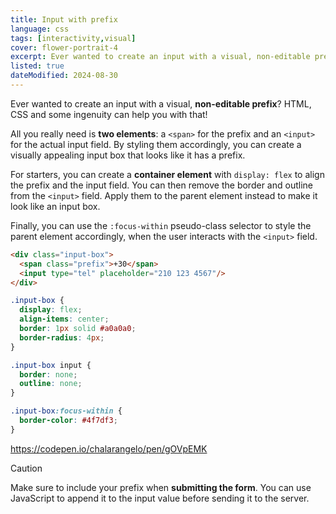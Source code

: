 ```yaml
---
title: Input with prefix
language: css
tags: [interactivity,visual]
cover: flower-portrait-4
excerpt: Ever wanted to create an input with a visual, non-editable prefix? CSS can help you with that!
listed: true
dateModified: 2024-08-30
---
```


Ever wanted to create an input with a visual, **non-editable prefix**? HTML, CSS and some ingenuity can help you with that!

All you really need is **two elements**: a `<span>` for the prefix and an `<input>` for the actual input field. By styling them accordingly, you can create a visually appealing input box that looks like it has a prefix.

For starters, you can create a **container element** with `display: flex` to align the prefix and the input field. You can then remove the border and outline from the `<input>` field. Apply them to the parent element instead to make it look like an input box.

Finally, you can use the `:focus-within` pseudo-class selector to style the parent element accordingly, when the user interacts with the `<input>` field.

```html
<div class="input-box">
  <span class="prefix">+30</span>
  <input type="tel" placeholder="210 123 4567"/>
</div>
```

```css
.input-box {
  display: flex;
  align-items: center;
  border: 1px solid #a0a0a0;
  border-radius: 4px;
}

.input-box input {
  border: none;
  outline: none;
}

.input-box:focus-within {
  border-color: #4f7df3;
}
```

https://codepen.io/chalarangelo/pen/gOVpEMK

> [!CAUTION]
>
> Make sure to include your prefix when **submitting the form**. You can use JavaScript to append it to the input value before sending it to the server.
